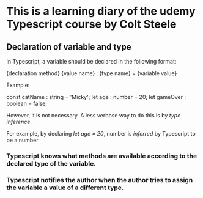 # This is a learning diary of the udemy Typescript course by Colt Steele

## Declaration of variable and type

In Typescript, a variable should be declared in the following format:

{declaration method} {value name} : {type name} = {variable value}

Example:

const catName : string = 'Micky';
let age : number = 20;
let gameOver : boolean = false;

However, it is not necessary. A less verbose way to do this is by _type inference_.

For example, by declaring _let age = 20_, number is _inferred_ by Typescript to be a number.

### Typescript knows what methods are available according to the declared type of the variable.

### Typescript notifies the author when the author tries to assign the variable a value of a different type.
